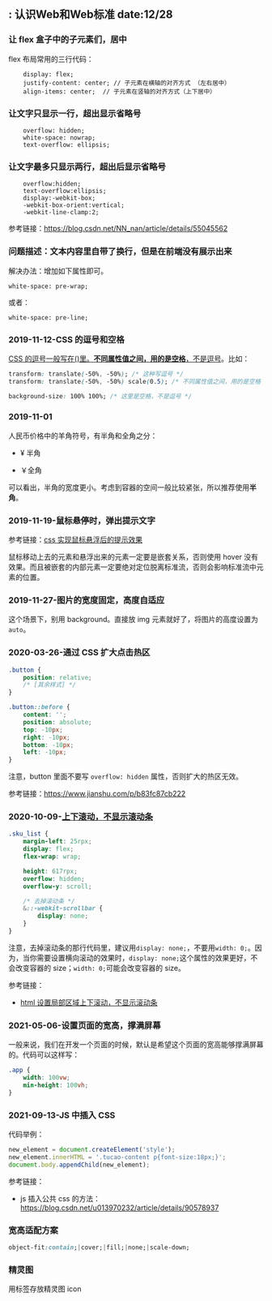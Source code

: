  : 认识Web和Web标准
date:12/28
---

### 让 flex 盒子中的子元素们，居中

flex 布局常用的三行代码：

```
    display: flex;
    justify-content: center; // 子元素在横轴的对齐方式 （左右居中）
    align-items: center;  // 子元素在竖轴的对齐方式（上下居中）
```

### 让文字只显示一行，超出显示省略号

```
	overflow: hidden;
	white-space: nowrap;
	text-overflow: ellipsis;

```

### 让文字最多只显示两行，超出后显示省略号

```
	overflow:hidden;
	text-overflow:ellipsis;
	display:-webkit-box;
	-webkit-box-orient:vertical;
	-webkit-line-clamp:2;
```

参考链接：<https://blog.csdn.net/NN_nan/article/details/55045562>

### 问题描述：文本内容里自带了换行，但是在前端没有展示出来

解决办法：增加如下属性即可。

```
white-space: pre-wrap;
```

或者：

```
white-space: pre-line;
```

### 2019-11-12-CSS 的逗号和空格

<u>CSS 的逗号一般写在()里。**不同属性值之间，用的是空格**，不是逗号</u>。比如：

```css
transform: translate(-50%, -50%); /* 这种写逗号 */
transform: translate(-50%, -50%) scale(0.5); /* 不同属性值之间，用的是空格 */

background-size: 100% 100%; /* 这里是空格，不是逗号 */
```

### 2019-11-01

人民币价格中的羊角符号，有半角和全角之分：

- ¥ 半角

- ￥全角

可以看出，半角的宽度更小。考虑到容器的空间一般比较紧张，所以推荐使用**半角**。

### 2019-11-19-鼠标悬停时，弹出提示文字

参考链接：[css 实现鼠标悬浮后的提示效果](https://www.cnblogs.com/zhaojian-08/p/10074660.html)

鼠标移动上去的元素和悬浮出来的元素一定要是嵌套关系，否则使用 hover 没有效果。而且被嵌套的内部元素一定要绝对定位脱离标准流，否则会影响标准流中元素的位置。

### 2019-11-27-图片的宽度固定，高度自适应

这个场景下，别用 background。直接放 img 元素就好了，将图片的高度设置为`auto`。

### 2020-03-26-通过 CSS 扩大点击热区

```css
.button {
	position: relative;
	/* [其余样式] */
}

.button::before {
	content: '';
	position: absolute;
	top: -10px;
	right: -10px;
	bottom: -10px;
	left: -10px;
}
```

注意，button 里面不要写 `overflow: hidden` 属性，否则扩大的热区无效。

参考链接：<https://www.jianshu.com/p/b83fc87cb222>

### 2020-10-09-<u>上下滚动，不显示滚动条</u>

```css
.sku_list {
	margin-left: 25rpx;
	display: flex;
	flex-wrap: wrap;

	height: 617rpx;
	overflow: hidden;
	overflow-y: scroll;

	/* 去掉滚动条 */
	&::-webkit-scrollbar {
		display: none;
	}
}
```

注意，去掉滚动条的那行代码里，建议用`display: none;`，不要用`width: 0;`。因为，当你需要设置横向滚动的效果时，`display: none;`这个属性的效果更好，不会改变容器的 size；`width: 0;`可能会改变容器的 size。

参考链接：

- [html 设置局部区域上下滚动，不显示滚动条](https://blog.csdn.net/weixin_42157001/article/details/90176510)

### 2021-05-06-设置页面的宽高，撑满屏幕

一般来说，我们在开发一个页面的时候，默认是希望这个页面的宽高能够撑满屏幕的。代码可以这样写：

```css
.app {
	width: 100vw;
	min-height: 100vh;
}
```

### 2021-09-13-JS 中插入 CSS

代码举例：

```js
new_element = document.createElement('style');
new_element.innerHTML = '.tucao-content p{font-size:18px;}';
document.body.appendChild(new_element);
```

参考链接：

- js 插入公共 css 的方法：https://blog.csdn.net/u013970232/article/details/90578937

### 宽高适配方案

```css
object-fit:contain;|cover;|fill;|none;|scale-down;
```

### 精灵图

用<i></i>标签存放精灵图 icon
